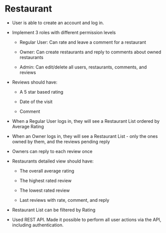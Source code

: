 # Restaurant

- User is able to create an account and log in. 

- Implement 3 roles with different permission levels
   
   * Regular User: Can rate and leave a comment for a restaurant
   
   * Owner: Can create restaurants and reply to comments about owned restaurants
   
   * Admin: Can edit/delete all users, restaurants, comments, and reviews

- Reviews should have:

   * A 5 star based rating

   * Date of the visit

   * Comment 

- When a Regular User logs in, they will see a Restaurant List ordered by Average Rating

- When an Owner logs in, they will see a Restaurant List - only the ones owned by them, and the reviews pending reply

- Owners can reply to each review once

- Restaurants detailed view should have:

   * The overall average rating

   * The highest rated review

   * The lowest rated review

   * Last reviews with rate, comment, and reply

- Restaurant List can be filtered by Rating

- Used REST API. Made it possible to perform all user actions via the API, including authentication. 
